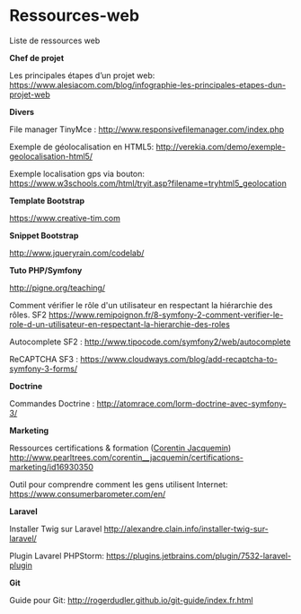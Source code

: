 # Ressources-web
Liste de ressources web

**Chef de projet**

Les principales étapes d’un projet web:
https://www.alesiacom.com/blog/infographie-les-principales-etapes-dun-projet-web

**Divers** 

File manager TinyMce :
http://www.responsivefilemanager.com/index.php

Exemple de géolocalisation en HTML5:
http://verekia.com/demo/exemple-geolocalisation-html5/

Exemple localisation gps via bouton:
https://www.w3schools.com/html/tryit.asp?filename=tryhtml5_geolocation

**Template Bootstrap**

https://www.creative-tim.com

**Snippet Bootstrap**

http://www.jqueryrain.com/codelab/

**Tuto PHP/Symfony**

http://pigne.org/teaching/

Comment vérifier le rôle d'un utilisateur en respectant la hiérarchie des rôles. SF2
https://www.remipoignon.fr/8-symfony-2-comment-verifier-le-role-d-un-utilisateur-en-respectant-la-hierarchie-des-roles

Autocomplete SF2 :
http://www.tipocode.com/symfony2/web/autocomplete

ReCAPTCHA SF3 :
https://www.cloudways.com/blog/add-recaptcha-to-symfony-3-forms/

**Doctrine**

Commandes Doctrine :
http://atomrace.com/lorm-doctrine-avec-symfony-3/

**Marketing**

Ressources certifications & formation ([Corentin Jacquemin](https://www.linkedin.com/in/c-jacquemin-inbound-marketer/))
http://www.pearltrees.com/corentin__jacquemin/certifications-marketing/id16930350

Outil pour comprendre comment les gens utilisent Internet:
https://www.consumerbarometer.com/en/

**Laravel**

Installer Twig sur Laravel
http://alexandre.clain.info/installer-twig-sur-laravel/

Plugin Lavarel PHPStorm:
https://plugins.jetbrains.com/plugin/7532-laravel-plugin

**Git**

Guide pour Git:
http://rogerdudler.github.io/git-guide/index.fr.html
